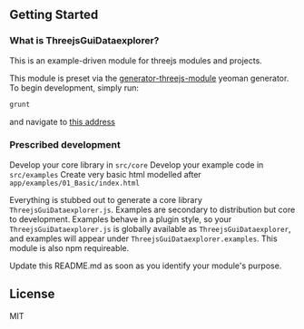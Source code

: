 ## Getting Started

### What is ThreejsGuiDataexplorer?

This is an example-driven module for threejs modules and projects.

This module is preset via the [generator-threejs-module](http://github.com/bunnybones1/generator-threejs-module) yeoman generator.
To begin development, simply run:
```bash
grunt
```
and navigate to [this address](localhost:9000/examples/01_Basic/)

### Prescribed development

Develop your core library in ```src/core```
Develop your example code in ```src/examples```
Create very basic html modelled after ```app/examples/01_Basic/index.html```

Everything is stubbed out to generate a core library `ThreejsGuiDataexplorer.js`. Examples are secondary to distribution but core to development. Examples behave in a plugin style, so your `ThreejsGuiDataexplorer.js` is globally available as `ThreejsGuiDataexplorer`, and examples will appear under `ThreejsGuiDataexplorer.examples`.
This module is also npm requireable.

Update this README.md as soon as you identify your module's purpose.

## License

MIT
